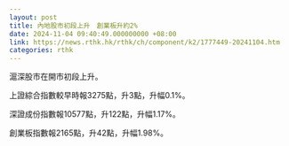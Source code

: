 ```yaml
---
layout: post
title: 內地股市初段上升　創業板升約2%
date: 2024-11-04 09:40:49.000000000 +08:00
link: https://news.rthk.hk/rthk/ch/component/k2/1777449-20241104.htm
categories: rthk
---
```


滬深股市在開市初段上升。

上證綜合指數較早時報3275點，升3點，升幅0.1%。

深證成份指數報10577點，升122點，升幅1.17%。

創業板指數報2165點，升42點，升幅1.98%。
